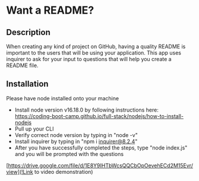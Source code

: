 # Want a README?

## Description
When creating any kind of project on GitHub, having a quality README is important to the users that will be using your application. This app uses inquirer to ask for your input to questions that will help you create a README file.

## Installation
Please have node installed onto your machine
- Install node version v16.18.0 by following instructions here: https://coding-boot-camp.github.io/full-stack/nodejs/how-to-install-nodejs
- Pull up your CLI
- Verify correct node version by typing in "node -v"
- Install inquirer by typing in "npm i inquirer@8.2.4"
- After you have successfully completed the steps, type "node index.js" and you will be prompted with the questions

[https://drive.google.com/file/d/1E8Y9IHTbWcsQQCbOpOevehECd2M15Evr/view](!Link to video demonstration)

